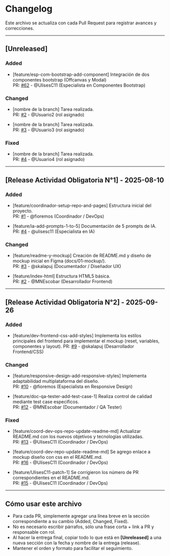 # Changelog

Este archivo se actualiza con cada Pull Request para registrar avances y correcciones.

---

## [Unreleased]

### Added  
- [feature/esp-com-bootstrap-add-component] Integración de dos componentes bootstrap (Offcanvas y Modal)  
  PR: [#62](https://github.com/fioremos/simulador-planificacion-financiera/pull/62) - @UlisesC11 (Especialista en Componentes Bootstrap)  

### Changed  
- [nombre de la branch] Tarea realizada.  
  PR: [#2]() - @Usuario2 (rol asignado)  

- [nombre de la branch] Tarea realizada.  
  PR: [#3]() - @Usuario3 (rol asignado)  

### Fixed  
- [nombre de la branch] Tarea realizada.  
  PR: [#4]() - @Usuario4 (rol asignado)  

---

## [Release Actividad Obligatoria N°1] - 2025-08-10

### Added
- [feature/coordinador-setup-repo-and-pages] Estructura inicial del proyecto.  
  PR: [#1](https://github.com/fioremos/simulador-planificacion-financiera/pull/2) - @fioremos (Coordinador / DevOps)

- [feature/ia-add-prompts-1-to-5] Documentación de 5 prompts de IA.  
  PR: [#4](https://github.com/fioremos/simulador-planificacion-financiera/pull/4) - @ulisesc11 (Especialista en IA)

### Changed
- [feature/readme-y-mockup] Creación de README.md y diseño de mockup inicial en Figma (docs/01-mockup/).  
  PR: [#3](https://github.com/fioremos/simulador-planificacion-financiera/pull/5) - @skalapuj (Documentador / Diseñador UX)

- [feature/index-html] Estructura HTML5 básica.  
  PR: [#2](https://github.com/fioremos/simulador-planificacion-financiera/pull/3#issue-3367393105) - @MNEscobar (Desarrollador Frontend)

---

## [Release Actividad Obligatoria N°2] - 2025-09-26

### Added  
- [feature/dev-frontend-css-add-styles] Implementa los estilos principales del frontend para implementar el mockup (reset, variables, componentes y layout). 
  PR: [#9](https://github.com/fioremos/simulador-planificacion-financiera/pull/9) - @skalapuj (Desarrollador Frontend/CSS)  

### Changed  
- [feature/responsive-design-add-responsive-styles] Implementa adaptabilidad multiplataforma del diseño.  
  PR: [#10](https://github.com/fioremos/simulador-planificacion-financiera/pull/10) - @fioremos (Especialista en Responsive Design)  

- [feature/doc-qa-tester-add-test-case-1] Realiza control de calidad mediante test case especificos.  
  PR: [#12](https://github.com/fioremos/simulador-planificacion-financiera/pull/12#issue-3451193443) - @MNEscobar (Documentador / QA Tester)  

### Fixed  
- [feature/coord-dev-ops-repo-update-readme-md] Actualizar README.md con los nuevos objetivos y tecnologías utilizadas.  
  PR: [#13](https://github.com/fioremos/simulador-planificacion-financiera/pull/13) - @UlisesC11 (Coordinador / DevOps)  

- [feature/coord-dev-repo-update-readme-md] Se agrego enlace a mockup diseño con css en el README.md.  
  PR: [#16](https://github.com/fioremos/simulador-planificacion-financiera/pull/16) - @UlisesC11 (Coordinador / DevOps)  

- [feature/UlisesC11-patch-1] Se corrigieron los número de PR correspondientes en el README.md.  
  PR: [#15](https://github.com/fioremos/simulador-planificacion-financiera/pull/15) - @UlisesC11 (Coordinador / DevOps)  

---

## Cómo usar este archivo

- Para cada PR, simplemente agregar una línea breve en la sección correspondiente a su cambio (Added, Changed, Fixed).  
- No es necesario escribir párrafos, sólo una frase corta + link a PR y responsable con rol.  
- Al hacer la entrega final, copiar todo lo que está en **[Unreleased]** a una nueva sección con la fecha y nombre de la entrega (release).  
- Mantener el orden y formato para facilitar el seguimiento.
